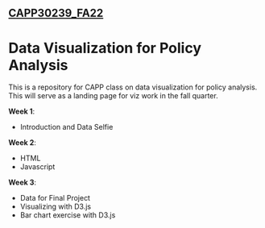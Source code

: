 ## [CAPP30239_FA22](https://idalina-sachango.github.io/CAPP30239_FA22/)

# Data Visualization for Policy Analysis

This is a repository for CAPP class on data visualization for policy analysis. This will serve as a landing page for viz work in the fall quarter. 

**Week 1**:
- Introduction and Data Selfie

**Week 2**:
- HTML
- Javascript

**Week 3**:
- Data for Final Project
- Visualizing with D3.js
- Bar chart exercise with D3.js
